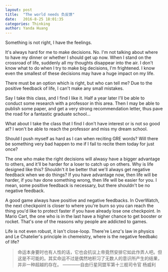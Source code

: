 ```yaml
---
layout: post
title:  "The world needs 负反馈"
date:   2016-8-25 18:01:35
categories: Thinking
author: Yanda Huang
---
```


Something is not right, I have the feelings.

It's always hard for me to make decisions. No. I'm not talking about where to have my dinner or whether I should get up now. When I stand on the crossroad of life, suddenly all my thoughts disappear into the air. I don't know what to do when I try to make big decisions, I'm frightened. I know even the smallest of these decisions may have a huge impact on my life.

There must be an option which is right, but who can tell me? Due to the positive feedback of life, I can't make any small mistakes.

Say I take this class, and I find I like it. Half a year later I'll be able to conduct some research with a professor in this area. Then I may be able to publish some paper, and get a very strong recommendation letter, thus pave the road for a fantastic graduate school...

What about I take the class that I find I don't have interest or is not so good at? I won't be able to reach the professor and miss my dream school.

Should I push myself as hard as I can when reciting GRE words? Will there be something very bad happen to me if I fail to recite them today for just once?

The one who make the right decisions will alwasy have a bigger advantage to others, and it'll be harder for a loser to catch up on others. Why is life designed like this? Shouldn't it be better that we'll always get negative feedback when we do things? If you have advantage now, then life will be harder, if you hav done something wrong, then life will be easier for you. I mean, some positive feedback is necessary, but there shouldn't be no negative feedback.

A good game always have positive and negative feedbacks. In OverWatch, the next checkpoint is closer to where you're burn so you can reach the thing you'd like to protect faster if you have already lose one checkpoint. In Mario Cart, the one who is in the last have a higher chance to get booster or rocket. That's one of the reasons why people are addicted to games.

Life is not even robust, it isn't close-loop. There're Lenz's law in physics and Le Chatelier's principle in chemeistry, where is the negative feedbakc of life?

> 命运本身要时也有人性的话，它也会抗议上帝竟然安排它如此作弄人吧。但这是不可能的。其实命运不过是偶然地积习了无数人的意识所产生的结果，并非一种超越的存在。 ————自由行星同盟军第十三舰司令官 杨威利


